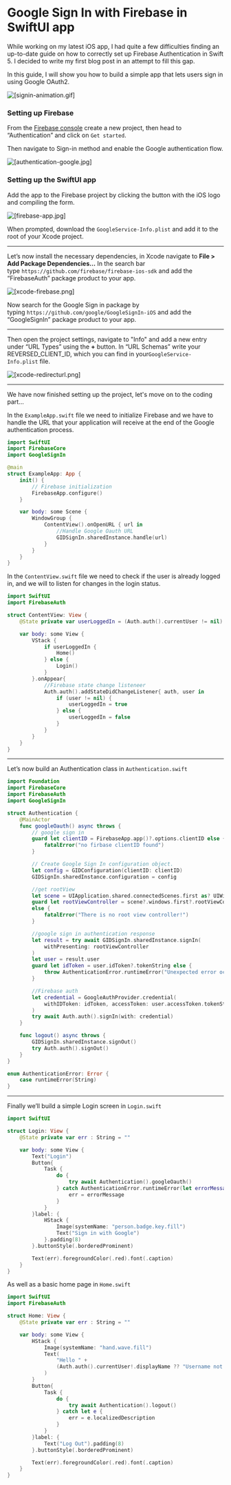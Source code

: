 # Google Sign In with Firebase in SwiftUI app

While working on my latest iOS app, I had quite a few difficulties finding an up-to-date guide on how to correctly set up Firebase Authentication in Swift 5.
I decided to write my first blog post in an attempt to fill this gap.

In this guide, I will show you how to build a simple app that lets users sign in using Google OAuth2.

![[signin-animation.gif]](https://miro.medium.com/v2/resize:fit:1400/1*CwsphXmDv0pLLRYwZrA6CQ.gif)

### Setting up Firebase

From the [Firebase console](https://console.firebase.google.com/u/0/) create a new project, then head to “Authentication” and click on `Get started`.

Then navigate to Sign-in method and enable the Google authentication flow.

![[authentication-google.jpg]](https://miro.medium.com/v2/resize:fit:1400/format:webp/1*TqxMMQFd0fmyGLCMOpqhDg.jpeg)

### Setting up the SwiftUI app

Add the app to the Firebase project by clicking the button with the iOS logo and compiling the form.

![[firebase-app.jpg]](https://miro.medium.com/v2/resize:fit:1400/format:webp/1*tIXOjHejPKHFctAuwF3eUA.jpeg)

When prompted, download the `GoogleService-Info.plist` and add it to the root of your Xcode project.

---

Let’s now install the necessary dependencies, in Xcode navigate to **File > Add Package Dependencies…**
In the search bar type `https://github.com/firebase/firebase-ios-sdk` and add the “FirebaseAuth” package product to your app.

![[xcode-firebase.png]](https://miro.medium.com/v2/resize:fit:1400/format:webp/1*ETnOAQyTA3HG3-AKiqKH4w.png)

Now search for the Google Sign in package by typing `https://github.com/google/GoogleSignIn-iOS` and add the “GoogleSignIn” package product to your app.

---

Then open the project settings, navigate to "Info" and add a new entry under “URL Types” using the **+** button.
In “URL Schemas” write your REVERSED_CLIENT_ID, which you can find in your`GoogleService-Info.plist` file.

![[xcode-redirecturl.png]](https://miro.medium.com/v2/resize:fit:1400/format:webp/1*ITkCxZKDPb6r8Dy8WDXQHQ.png)

---

We have now finished setting up the project, let's move on to the coding part...

In the `ExampleApp.swift` file we need to initialize Firebase and we have to handle the URL that your application will receive at the end of the Google authentication process.

```swift
import SwiftUI
import FirebaseCore
import GoogleSignIn

@main
struct ExampleApp: App {
    init() {
        // Firebase initialization
        FirebaseApp.configure()
    }

    var body: some Scene {
        WindowGroup {
            ContentView().onOpenURL { url in
                //Handle Google Oauth URL
                GIDSignIn.sharedInstance.handle(url)
            }
        }
    }
}
```

In the `ContentView.swift` file we need to check if the user is already logged in, and we will to listen for changes in the login status.

```swift
import SwiftUI
import FirebaseAuth

struct ContentView: View {
    @State private var userLoggedIn = (Auth.auth().currentUser != nil)

    var body: some View {
        VStack {
            if userLoggedIn {
                Home()
            } else {
                Login()
            }
        }.onAppear{
            //Firebase state change listeneer
            Auth.auth().addStateDidChangeListener{ auth, user in
                if (user != nil) {
                    userLoggedIn = true
                } else {
                    userLoggedIn = false
                }
            }
        }
    }
}
```

---

Let’s now build an Authentication class in `Authentication.swift`

```swift
import Foundation
import FirebaseCore
import FirebaseAuth
import GoogleSignIn

struct Authentication {
    @MainActor
    func googleOauth() async throws {
        // google sign in
        guard let clientID = FirebaseApp.app()?.options.clientID else {
            fatalError("no firbase clientID found")
        }

        // Create Google Sign In configuration object.
        let config = GIDConfiguration(clientID: clientID)
        GIDSignIn.sharedInstance.configuration = config

        //get rootView
        let scene = UIApplication.shared.connectedScenes.first as? UIWindowScene
        guard let rootViewController = scene?.windows.first?.rootViewController
        else {
            fatalError("There is no root view controller!")
        }

        //google sign in authentication response
        let result = try await GIDSignIn.sharedInstance.signIn(
            withPresenting: rootViewController
        )
        let user = result.user
        guard let idToken = user.idToken?.tokenString else {
            throw AuthenticationError.runtimeError("Unexpected error occurred, please retry")
        }

        //Firebase auth
        let credential = GoogleAuthProvider.credential(
            withIDToken: idToken, accessToken: user.accessToken.tokenString
        )
        try await Auth.auth().signIn(with: credential)
    }

    func logout() async throws {
        GIDSignIn.sharedInstance.signOut()
        try Auth.auth().signOut()
    }
}

enum AuthenticationError: Error {
    case runtimeError(String)
}
```

---

Finally we’ll build a simple Login screen in `Login.swift`

```swift
import SwiftUI

struct Login: View {
    @State private var err : String = ""

    var body: some View {
        Text("Login")
        Button{
            Task {
                do {
                    try await Authentication().googleOauth()
                } catch AuthenticationError.runtimeError(let errorMessage) {
                    err = errorMessage
                }
            }
        }label: {
            HStack {
                Image(systemName: "person.badge.key.fill")
                Text("Sign in with Google")
            }.padding(8)
        }.buttonStyle(.borderedProminent)

        Text(err).foregroundColor(.red).font(.caption)
    }
}
```

As well as a basic home page in `Home.swift`

```swift
import SwiftUI
import FirebaseAuth

struct Home: View {
    @State private var err : String = ""

    var body: some View {
        HStack {
            Image(systemName: "hand.wave.fill")
            Text(
                "Hello " +
                (Auth.auth().currentUser!.displayName ?? "Username not found")
            )
        }
        Button{
            Task {
                do {
                    try await Authentication().logout()
                } catch let e {
                    err = e.localizedDescription
                }
            }
        }label: {
            Text("Log Out").padding(8)
        }.buttonStyle(.borderedProminent)

        Text(err).foregroundColor(.red).font(.caption)
    }
}
```
